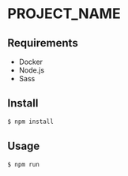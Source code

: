 # PROJECT_NAME

## Requirements

- Docker
- Node.js
- Sass

## Install

``` bash
$ npm install
```

## Usage

``` bash
$ npm run
```
